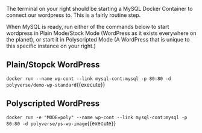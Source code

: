 The terminal on your right should be starting a MySQL Docker Container
to connect our wordpress to. This is a fairly routine step.

When MySQL is ready, run either of the commands below to start
wordpress in Plain Mode/Stock Mode (WordPress as it exists
everywhere on the planet), or start it in Polyscripted Mode (A WordPress
that is unique to this specific instance on your right.)

## Plain/Stopck WordPress

`docker run --name wp-cont --link mysql-cont:mysql -p 80:80 -d polyverse/demo-wp-standard`{{execute}}

## Polyscripted WordPress

`docker run -e "MODE=poly" --name wp-cont --link mysql-cont:mysql -p 80:80 -d polyverse/ps-wp-image`{{execute}}


